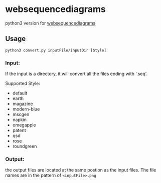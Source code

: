 # websequencediagrams

python3 version for [websequencediagrams](https://www.websequencediagrams.com/embedding.html)

## Usage

```
python3 convert.py inputFile/inputDir [Style]

```
### Input:
If the input is a directory, it will convert all the files ending with  '.seq'.

Supported Style:

 - default
 - earth
 - magazine
 - modern-blue
 - mscgen
 - napkin
 - omegapple
 - patent
 - qsd
 - rose
 - roundgreen 
 
### Output:
the output files are located at the same postion as the input files. The file names are in the pattern of `<inputFile>.png`